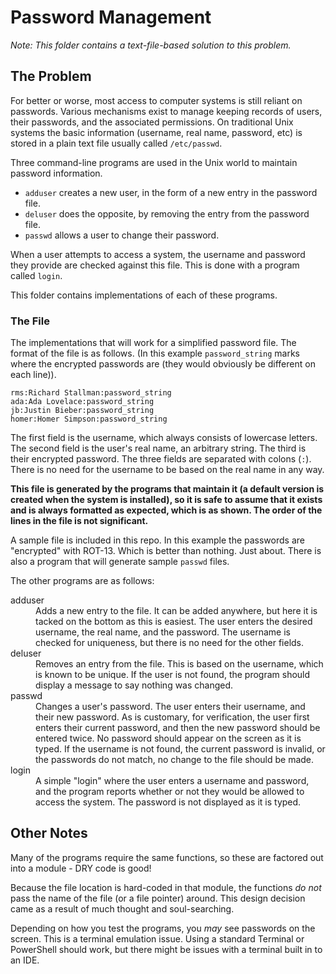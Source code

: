 # Password Management

_Note: This folder contains a text-file-based solution to this problem._

## The Problem

For better or worse, most access to computer systems is still reliant 
on passwords. Various mechanisms exist to manage keeping records of 
users, their passwords, and the associated permissions. On traditional 
Unix systems the basic information (username, real name, password, etc) 
is stored in a plain text file usually  called `/etc/passwd`. 

Three command-line programs are used in the Unix world to maintain password information.

- `adduser` creates a new user, in the form of a new entry in the password file.
- `deluser` does the opposite, by removing the entry from the password file.
- `passwd` allows a user to change their password.

When a user attempts to access a system, the username and password 
they provide are checked against this file. This is done with a 
program called `login`.

This folder contains implementations of each of these programs.

### The File

The implementations that will work for a simplified password file. 
The format of the file is as follows. (In this example `password_string` 
marks where the encrypted passwords are (they would obviously be 
different on each line)).

```text
rms:Richard Stallman:password_string
ada:Ada Lovelace:password_string
jb:Justin Bieber:password_string
homer:Homer Simpson:password_string
```

The first field is the username, which always consists of lowercase 
letters. The second field is the user's real name, an arbitrary 
string. The third is their encrypted password. The three fields 
are separated with colons (``:``). There is no need for the 
username to be based on
the real name in any way.

**This file is generated by the programs that maintain it (a default 
version is created when the system is installed), so it is safe to 
assume that it exists and is always formatted as expected, which is as shown. 
The order of the lines in the file is not significant.**

A sample file is included in this repo. In this example the passwords are "encrypted" with ROT-13. Which is better than nothing. Just about. There is also a program that will
generate sample `passwd` files.

The other programs are as follows:

<dl>
<dt>adduser</dt>
<dd>Adds a new entry to the file. It can be added anywhere, but here it is tacked on
the bottom as this is easiest. The user enters the desired username, the real name, 
and the password. The username is checked for uniqueness, but there is no need 
for the other fields.</dd>

<dt>deluser</dt>
<dd>Removes an entry from the file. This is based on the username, which 
is known to be unique. If the user is not found, the program should display a 
message to say nothing was changed.</dd>

<dt>passwd</dt>
<dd>Changes a user's password. The user enters their username, and their 
new password. As is customary, for verification, the user first enters 
their current password, and then the new password should be entered twice. 
No password should appear on the screen as it is typed. If the username is not found, the current password is invalid, or the passwords do not match, 
no change to the file should be made.</dd>

<dt>login</dt>
<dd>A simple "login" where the user enters a username and password, and 
the program reports whether or not they would be allowed to access the system. 
The password is not displayed as it is typed.</dd>
</dl>

## Other Notes

Many of the programs require the same functions, so these are factored out into a
module - DRY code is good!

Because the file location is hard-coded in that module, the functions _do not_ pass
the name of the file (or a file pointer) around. This design decision came as a result
of much thought and soul-searching.

Depending on how you test the programs, you _may_ see passwords on the screen. This
is a terminal emulation issue. Using a standard Terminal or PowerShell should work,
but there might be issues with a terminal built in to an IDE.

